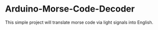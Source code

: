 # Arduino-Morse-Code-Decoder
This simple project will translate morse code via light signals into English.
